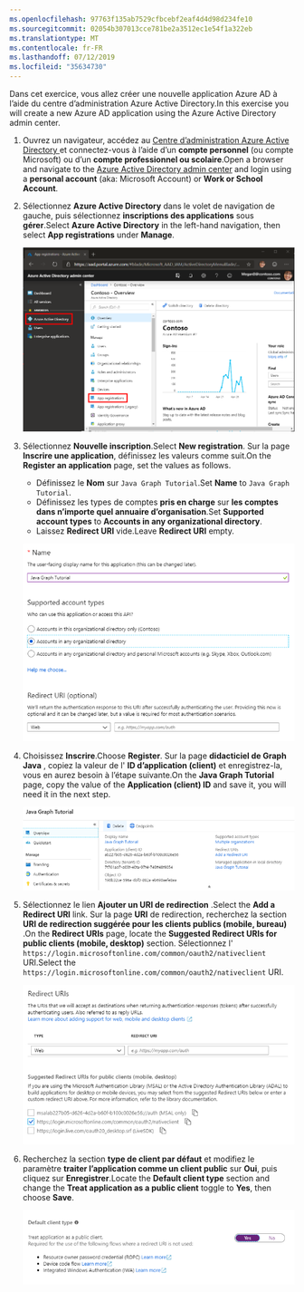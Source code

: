 ```yaml
---
ms.openlocfilehash: 97763f135ab7529cfbcebf2eaf4d4d98d234fe10
ms.sourcegitcommit: 02054b307013cce781be2a3512ec1e54f1a322eb
ms.translationtype: MT
ms.contentlocale: fr-FR
ms.lasthandoff: 07/12/2019
ms.locfileid: "35634730"
---
```

<!-- markdownlint-disable MD002 MD041 -->

<span data-ttu-id="ac8ff-101">Dans cet exercice, vous allez créer une nouvelle application Azure AD à l’aide du centre d’administration Azure Active Directory.</span><span class="sxs-lookup"><span data-stu-id="ac8ff-101">In this exercise you will create a new Azure AD application using the Azure Active Directory admin center.</span></span>

1. <span data-ttu-id="ac8ff-102">Ouvrez un navigateur, accédez au [Centre d’administration Azure Active Directory ](https://aad.portal.azure.com) et connectez-vous à l’aide d’un **compte personnel** (ou compte Microsoft) ou d’un **compte professionnel ou scolaire**.</span><span class="sxs-lookup"><span data-stu-id="ac8ff-102">Open a browser and navigate to the [Azure Active Directory admin center](https://aad.portal.azure.com) and login using a **personal account** (aka: Microsoft Account) or **Work or School Account**.</span></span>

1. <span data-ttu-id="ac8ff-103">Sélectionnez **Azure Active Directory** dans le volet de navigation de gauche, puis sélectionnez **inscriptions des applications** sous **gérer**.</span><span class="sxs-lookup"><span data-stu-id="ac8ff-103">Select **Azure Active Directory** in the left-hand navigation, then select **App registrations** under **Manage**.</span></span>

    ![<span data-ttu-id="ac8ff-104">Capture d’écran des inscriptions d’application</span><span class="sxs-lookup"><span data-stu-id="ac8ff-104">A screenshot of the App registrations</span></span> ](./images/aad-portal-app-registrations.png)

1. <span data-ttu-id="ac8ff-105">Sélectionnez **Nouvelle inscription**.</span><span class="sxs-lookup"><span data-stu-id="ac8ff-105">Select **New registration**.</span></span> <span data-ttu-id="ac8ff-106">Sur la page **Inscrire une application**, définissez les valeurs comme suit.</span><span class="sxs-lookup"><span data-stu-id="ac8ff-106">On the **Register an application** page, set the values as follows.</span></span>

    - <span data-ttu-id="ac8ff-107">Définissez le **Nom** sur `Java Graph Tutorial`.</span><span class="sxs-lookup"><span data-stu-id="ac8ff-107">Set **Name** to `Java Graph Tutorial`.</span></span>
    - <span data-ttu-id="ac8ff-108">Définissez les types de comptes **pris en charge** sur **les comptes dans n’importe quel annuaire d’organisation**.</span><span class="sxs-lookup"><span data-stu-id="ac8ff-108">Set **Supported account types** to **Accounts in any organizational directory**.</span></span>
    - <span data-ttu-id="ac8ff-109">Laissez **Redirect URI** vide.</span><span class="sxs-lookup"><span data-stu-id="ac8ff-109">Leave **Redirect URI** empty.</span></span>

    ![Capture d’écran de la page inscrire une application](./images/aad-register-an-app.png)

1. <span data-ttu-id="ac8ff-111">Choisissez **Inscrire**.</span><span class="sxs-lookup"><span data-stu-id="ac8ff-111">Choose **Register**.</span></span> <span data-ttu-id="ac8ff-112">Sur la page **didacticiel de Graph Java** , copiez la valeur de l' **ID d’application (client)** et enregistrez-la, vous en aurez besoin à l’étape suivante.</span><span class="sxs-lookup"><span data-stu-id="ac8ff-112">On the **Java Graph Tutorial** page, copy the value of the **Application (client) ID** and save it, you will need it in the next step.</span></span>

    ![Capture d’écran de l’ID d’application de la nouvelle inscription de l’application](./images/aad-application-id.png)

1. <span data-ttu-id="ac8ff-114">Sélectionnez le lien **Ajouter un URI de redirection** .</span><span class="sxs-lookup"><span data-stu-id="ac8ff-114">Select the **Add a Redirect URI** link.</span></span> <span data-ttu-id="ac8ff-115">Sur la page **URI** de redirection, recherchez la section **URI de redirection suggérée pour les clients publics (mobile, bureau)** .</span><span class="sxs-lookup"><span data-stu-id="ac8ff-115">On the **Redirect URIs** page, locate the **Suggested Redirect URIs for public clients (mobile, desktop)** section.</span></span> <span data-ttu-id="ac8ff-116">Sélectionnez l' `https://login.microsoftonline.com/common/oauth2/nativeclient` URI.</span><span class="sxs-lookup"><span data-stu-id="ac8ff-116">Select the `https://login.microsoftonline.com/common/oauth2/nativeclient` URI.</span></span>

    ![Capture d’écran de la page des URI de redirection](./images/aad-redirect-uris.png)

1. <span data-ttu-id="ac8ff-118">Recherchez la section **type de client par défaut** et modifiez le paramètre **traiter l’application comme un client public** sur **Oui**, puis cliquez sur **Enregistrer**.</span><span class="sxs-lookup"><span data-stu-id="ac8ff-118">Locate the **Default client type** section and change the **Treat application as a public client** toggle to **Yes**, then choose **Save**.</span></span>

    ![Capture d’écran de la section type de client par défaut](./images/aad-default-client-type.png)
